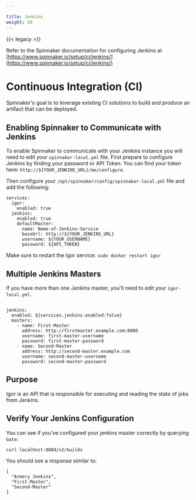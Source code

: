 ```yaml
---

title: Jenkins
weight: 50
---
```


{{< legacy >}}

Refer to the Spinnaker documentation for configuring Jenkins at
[https://www.spinnaker.io/setup/ci/jenkins/](https://www.spinnaker.io/setup/ci/jenkins/)

# Continuous Integration (CI)
Spinnaker's goal is to leverage existing CI solutions to build and produce an artifact that can be deployed.

## Enabling Spinnaker to Communicate with Jenkins

To enable Spinnaker to communicate with your Jenkins instance you will need to edit your `spinnaker-local.yml` file.
First prepare to configure Jenkins by finding your password or API Token.  You can find your token here: `http://${YOUR_JENKINS_URL}/me/configure`.

Then configure your `/opt/spinnaker/config/spinnaker-local.yml` file and add the following:

```
services:
  igor:
    enabled: true
  jenkins:
    enabled: true
    defaultMaster:
      name: Name-of-Jenkins-Service
      baseUrl: http://${YOUR_JENKINS_URL}
      username: ${YOUR_USERNAME}
      password: ${API_TOKEN}
```

Make sure to restart the Igor service: `sudo docker restart igor`

## Multiple Jenkins Masters

If you have more than one Jenkins master, you'll need to edit your `igor-local.yml`.

```

jenkins:
  enabled: ${services.jenkins.enabled:false}
  masters:
    - name: First-Master
      address: http://firstmaster.example.com:8080
      username: first-master-username
      password: first-master-password
    - name: Second-Master
      address: http://second-master.example.com
      username: second-master-username
      password: second-master-password
```

## Purpose
Igor is an API that is responsible for executing and reading the state of jobs from Jenkins.


## Verify Your Jenkins Configuration
You can see if you've configured your jenkins master correctly by querying `Gate`:
```
curl localhost:8084/v2/builds
```

You should see a response similar to:
```
[
  "Armory Jenkins",
  "First-Master",
  "Second-Master"
]
```
